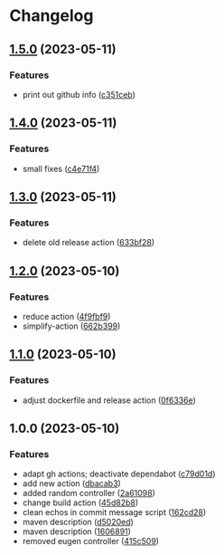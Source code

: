 # Changelog

## [1.5.0](https://github.com/coc-university/spring-app-template-philipp/compare/v1.4.0...v1.5.0) (2023-05-11)


### Features

* print out github info ([c351ceb](https://github.com/coc-university/spring-app-template-philipp/commit/c351cebd0215644b0fe5be381abcdbe2d57e4632))

## [1.4.0](https://github.com/coc-university/spring-app-template-philipp/compare/v1.3.0...v1.4.0) (2023-05-11)


### Features

* small fixes ([c4e71f4](https://github.com/coc-university/spring-app-template-philipp/commit/c4e71f45d6864e057a90d58b5b8d11c39393af87))

## [1.3.0](https://github.com/coc-university/spring-app-template-philipp/compare/v1.2.0...v1.3.0) (2023-05-11)


### Features

* delete old release action ([633bf28](https://github.com/coc-university/spring-app-template-philipp/commit/633bf280a9e212496c32dfedb23c825189fa7aef))

## [1.2.0](https://github.com/coc-university/spring-app-template-philipp/compare/v1.1.0...v1.2.0) (2023-05-10)


### Features

* reduce action ([4f9fbf9](https://github.com/coc-university/spring-app-template-philipp/commit/4f9fbf93e6c7b39cb8263a642238c8be26bf0fea))
* simplify-action ([662b399](https://github.com/coc-university/spring-app-template-philipp/commit/662b399de7d183221c9983d6a9f655f231ab8d8f))

## [1.1.0](https://github.com/coc-university/spring-app-template-philipp/compare/v1.0.0...v1.1.0) (2023-05-10)


### Features

* adjust dockerfile and release action ([0f6336e](https://github.com/coc-university/spring-app-template-philipp/commit/0f6336e46531478854a6a729db4b9fecbe4c57a3))

## 1.0.0 (2023-05-10)


### Features

* adapt gh actions; deactivate dependabot ([c79d01d](https://github.com/coc-university/spring-app-template-philipp/commit/c79d01d5d5133b82c48fec5353cada60f9940d17))
* add new action ([dbacab3](https://github.com/coc-university/spring-app-template-philipp/commit/dbacab33c3e17855f58782d95a292a51b385db88))
* added random controller ([2a61098](https://github.com/coc-university/spring-app-template-philipp/commit/2a61098ab6dbf668e25f60153f1514222a7aa1c8))
* change build action ([45d82b8](https://github.com/coc-university/spring-app-template-philipp/commit/45d82b88655df066bec1468f0e211a399a2de4c1))
* clean echos in commit message script ([162cd28](https://github.com/coc-university/spring-app-template-philipp/commit/162cd2800ff607e235dd841311fcf4a90b76bb74))
* maven description ([d5020ed](https://github.com/coc-university/spring-app-template-philipp/commit/d5020edd35028dd78719d7e427fd8c88e02fe3f0))
* maven description ([1606891](https://github.com/coc-university/spring-app-template-philipp/commit/1606891ce1cb8a4fb3e05305da5ba9c995f1a1e7))
* removed eugen controller ([415c509](https://github.com/coc-university/spring-app-template-philipp/commit/415c509cc2106f39456c90e03aa701dc8554ba82))
